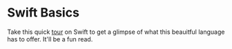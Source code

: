 # Swift Basics

Take this quick [tour](https://docs.swift.org/swift-book/documentation/the-swift-programming-language/guidedtour) on Swift to get a glimpse of what this beauitful language has to offer. It'll be a fun read.
